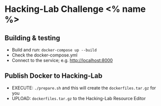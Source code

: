 # Hacking-Lab Challenge <% name %>

## Building & testing
- Build and run: `docker-compose up --build`
- Check the docker-compose.yml 
- Connect to the service; e.g. [http://localhost:8000](http://localhost:8000)

## Publish Docker to Hacking-Lab
- EXECUTE: `./prepare.sh` and this will create the `dockerfiles.tar.gz` for you
- UPLOAD: `dockerfiles.tar.gz` to the Hacking-Lab Resource Editor


